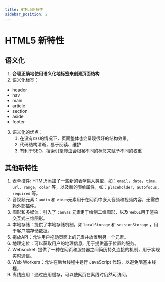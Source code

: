 ```yaml
---
title: HTML5新特性
sidebar_position: 2
---
```


# HTML5 新特性

## 语义化

1. **合理正确地使用语义化地标签来创建页面结构**
2. 语义化标签：

- header
- nav
- main
- article
- section
- aside
- footer

3. 语义化的优点：
   1. 在没有`CSS`的情况下，页面整体也会呈现很好的结构效果。
   2. 代码结构清晰，易于阅读、维护
   3. 有利于SEO，搜索引擎爬虫会根据不同的标签来赋予不同的权重

## 其他新特性

1. 表单控件: HTML5添加了一些新的表单输入类型，如：`email`，`date`，`time`，`url`，`range`，`color` 等，以及新的表单属性，如：`placeholder`，`autofocus`，`required` 等。
2. 音视频元素：`audio` 和 `video`元素用于在网页中嵌入音频和视频内容，无需依赖外部插件。
3. 图形和多媒体：引入了 `canvas` 元素用于绘制二维图形，以及 `WebGL`用于渲染交互式三维图形。
4. 本地存储：提供了本地存储机制，如 `localStorage` 和 `sessionStorage` ，用于客户端存储数据。
5. 拖放API：允许用户拖动页面上的元素并放置到另一个元素。
6. 地理定位：可以获取用户的地理信息，用于提供基于位置的服务。
7. Websocket: 提供了一种在网页和服务器之间简历持久连接的机制，用于实现实时通信。
8. Web Workers：允许在后台线程中运行 JavaScript 代码，以避免阻塞主线程。
9. 离线应用：通过应用缓存，可以使网页在离线时仍然可访问。